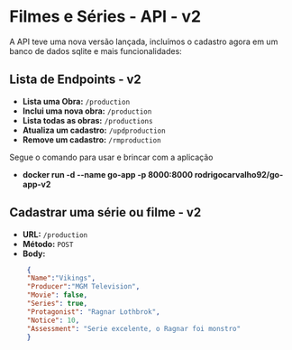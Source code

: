 # Filmes e Séries - API - v2

A API teve uma nova versão lançada, incluímos o cadastro agora em um banco de dados sqlite e mais funcionalidades:

## Lista de Endpoints - v2

- **Lista uma Obra:** `/production`
- **Inclui uma nova obra:** `/production`
- **Lista todas as obras:** `/productions`
- **Atualiza um cadastro:** `/updproduction`
- **Remove um cadastro:** `/rmproduction`

Segue o comando para usar e brincar com a aplicação
- **docker run -d --name go-app -p 8000:8000 rodrigocarvalho92/go-app-v2**

## Cadastrar uma série ou filme - v2

- **URL:** `/production`
- **Método:** `POST`
- **Body:**
  ```json
   {
   "Name":"Vikings", 
   "Producer":"MGM Television", 
   "Movie": false, 
   "Series": true,
   "Protagonist": "Ragnar Lothbrok",
   "Notice": 10,
   "Assessment": "Serie excelente, o Ragnar foi monstro"
   }